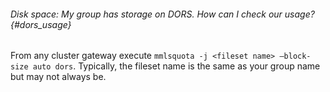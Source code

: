 ###### Disk space: My group has storage on DORS. How can I check our usage? {#dors_usage}

From any cluster gateway execute 
`mmlsquota -j <fileset name> —block-size auto dors`. 
Typically, the fileset name
is the same as your group name but may not always be.
